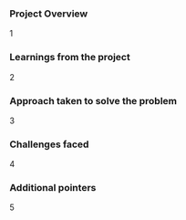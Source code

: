 ### Project Overview

 1


### Learnings from the project

 2


### Approach taken to solve the problem

 3


### Challenges faced

 4


### Additional pointers

 5


